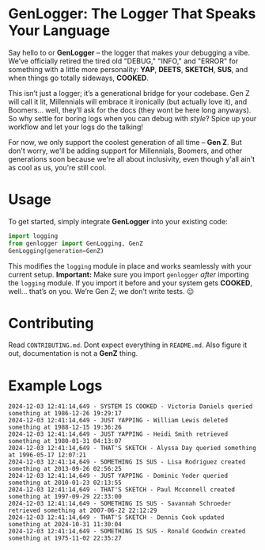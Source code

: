 # GenLogger: The Logger That Speaks Your Language

Say hello to or **GenLogger** – the logger that makes your debugging a vibe. We’ve officially retired the tired old "DEBUG," "INFO," and "ERROR" for something with a little more personality: **YAP**, **DEETS**, **SKETCH**, **SUS**, and when things go totally sideways, **COOKED**. 

This isn’t just a logger; it’s a generational bridge for your codebase. Gen Z will call it lit, Millennials will embrace it ironically (but actually love it), and Boomers… well, they’ll ask for the docs (they wont be here long anyways). So why settle for boring logs when you can debug with *style*? Spice up your workflow and let your logs do the talking!

For now, we only support the coolest generation of all time – **Gen Z**. But don't worry, we'll be adding support for Millennials, Boomers, and other generations soon because we're all about inclusivity, even though y'all ain't as cool as us, you're still cool.


# Usage

To get started, simply integrate **GenLogger** into your existing code:

```python
import logging
from genlogger import GenLogging, GenZ
GenLogging(generation=GenZ)
```

This modifies the `logging` module in place and works seamlessly with your current setup. **Important:** Make sure you import `genlogger` *after* importing the `logging` module. If you import it before and your system gets **COOKED**, well… that’s on you. We’re Gen Z; we don’t write tests. 😉

# Contributing

Read `CONTRIBUTING.md`. Dont expect everything in `README.md`. Also figure it out, documentation is not a **GenZ** thing.

# Example Logs
```
2024-12-03 12:41:14,649 - SYSTEM IS COOKED - Victoria Daniels queried something at 1986-12-26 19:29:17
2024-12-03 12:41:14,649 - JUST YAPPING - William Lewis deleted something at 1988-12-15 19:36:26
2024-12-03 12:41:14,649 - JUST YAPPING - Heidi Smith retrieved something at 1980-01-31 04:13:07
2024-12-03 12:41:14,649 - THAT'S SKETCH - Alyssa Day queried something at 1996-05-17 12:07:21
2024-12-03 12:41:14,649 - SOMETHING IS SUS - Lisa Rodriguez created something at 2013-09-26 02:56:25
2024-12-03 12:41:14,649 - JUST YAPPING - Dominic Yoder queried something at 2010-01-23 02:13:55
2024-12-03 12:41:14,649 - THAT'S SKETCH - Paul Mcconnell created something at 1997-09-29 22:33:00
2024-12-03 12:41:14,649 - SOMETHING IS SUS - Savannah Schroeder retrieved something at 2007-06-22 22:12:29
2024-12-03 12:41:14,649 - THAT'S SKETCH - Dennis Cook updated something at 2024-10-31 11:30:04
2024-12-03 12:41:14,649 - SOMETHING IS SUS - Ronald Goodwin created something at 1975-11-02 22:35:27
```
